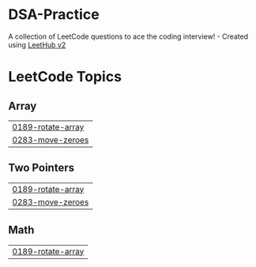 # DSA-Practice
A collection of LeetCode questions to ace the coding interview! - Created using [LeetHub v2](https://github.com/arunbhardwaj/LeetHub-2.0)

<!---LeetCode Topics Start-->
# LeetCode Topics
## Array
|  |
| ------- |
| [0189-rotate-array](https://github.com/sinceresrishti/DSA-Practice/tree/master/0189-rotate-array) |
| [0283-move-zeroes](https://github.com/sinceresrishti/DSA-Practice/tree/master/0283-move-zeroes) |
## Two Pointers
|  |
| ------- |
| [0189-rotate-array](https://github.com/sinceresrishti/DSA-Practice/tree/master/0189-rotate-array) |
| [0283-move-zeroes](https://github.com/sinceresrishti/DSA-Practice/tree/master/0283-move-zeroes) |
## Math
|  |
| ------- |
| [0189-rotate-array](https://github.com/sinceresrishti/DSA-Practice/tree/master/0189-rotate-array) |
<!---LeetCode Topics End-->